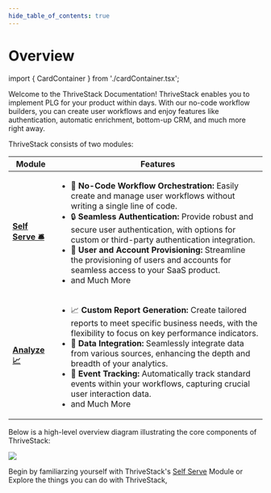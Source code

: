 ```yaml
---
hide_table_of_contents: true
---
```

# Overview

import { CardContainer } from './cardContainer.tsx';

Welcome to the ThriveStack Documentation! ThriveStack enables you to implement PLG for your product within days. With our no-code workflow builders, you can create user workflows and enjoy features like authentication, automatic enrichment, bottom-up CRM, and much more right away.

ThriveStack consists of two modules:

<table>
  <thead>
    <tr>
      <th>Module</th>
      <th>Features</th>
    </tr>
  </thead>
  <tbody>
    <tr>
      <td><strong><a href="/getting-started/self-serve/overview">Self Serve 🛎️</a></strong></td>
      <td>
        <ul>
          <li>🧩 <strong>No-Code Workflow Orchestration:</strong> Easily create and manage user workflows without writing a single line of code.</li>
          <li>🔒 <strong>Seamless Authentication:</strong> Provide robust and secure user authentication, with options for custom or third-party authentication integration.</li>
          <li>👥 <strong>User and Account Provisioning:</strong> Streamline the provisioning of users and accounts for seamless access to your SaaS product.</li>
          <li>and Much More</li>
        </ul>
      </td>
    </tr>
    <tr>
      <td><strong><a href="/getting-started/analyze/instrumentation/overview">Analyze 📈</a></strong></td>
      <td>
        <ul>
          <li>📈 <strong>Custom Report Generation:</strong> Create tailored reports to meet specific business needs, with the flexibility to focus on key performance indicators.</li>
          <li>🔗 <strong>Data Integration:</strong> Seamlessly integrate data from various sources, enhancing the depth and breadth of your analytics.</li>
          <li>🧩 <strong>Event Tracking:</strong> Automatically track standard events within your workflows, capturing crucial user interaction data.</li>
          <li>and Much More</li>
        </ul>
      </td>
    </tr>
  </tbody>
</table>

Below is a high-level overview diagram illustrating the core components of ThriveStack:

![](/img/docs/image.png)

Begin by familiarzing yourself with ThriveStack's [Self Serve](/getting-started/self-serve/overview) Module or Explore the things you can do with ThriveStack, 

<CardContainer />


